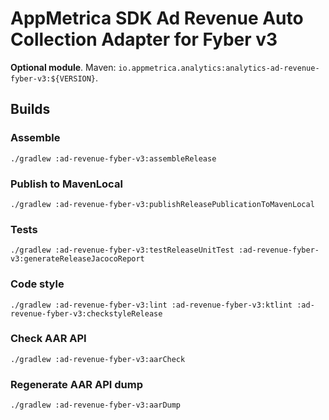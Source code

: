 # AppMetrica SDK Ad Revenue Auto Collection Adapter for Fyber v3

**Optional module**.
Maven: `io.appmetrica.analytics:analytics-ad-revenue-fyber-v3:${VERSION}`.

## Builds

### Assemble

`./gradlew :ad-revenue-fyber-v3:assembleRelease`

### Publish to MavenLocal

`./gradlew :ad-revenue-fyber-v3:publishReleasePublicationToMavenLocal`

### Tests

`./gradlew :ad-revenue-fyber-v3:testReleaseUnitTest :ad-revenue-fyber-v3:generateReleaseJacocoReport`

### Code style

`./gradlew :ad-revenue-fyber-v3:lint :ad-revenue-fyber-v3:ktlint :ad-revenue-fyber-v3:checkstyleRelease`

### Check AAR API

`./gradlew :ad-revenue-fyber-v3:aarCheck`

### Regenerate AAR API dump

`./gradlew :ad-revenue-fyber-v3:aarDump`
